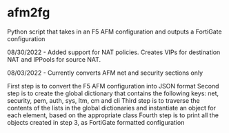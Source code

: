 # afm2fg
Python script that takes in an F5 AFM configuration and outputs a FortiGate configuration

08/30/2022 - Added support for NAT policies.  Creates VIPs for destination NAT and IPPools for source NAT.

08/03/2022 - Currently converts AFM net and security sections only

First step is to convert the F5 AFM configuration into JSON format
Second step is to create the global dictionary that contains the following keys: net, security, pem, auth, sys, ltm, cm and cli
Third step is to traverse the contents of the lists in the global dictionaries and instantiate an object for each element, based on the appropriate class
Fourth step is to print all the objects created in step 3, as FortiGate formatted configuration

